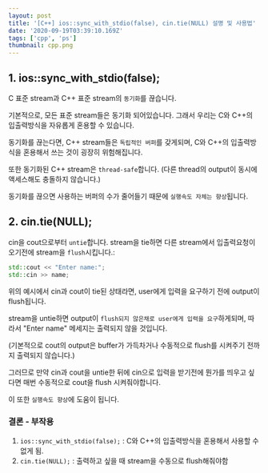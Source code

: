 ```yaml
---
layout: post
title: '[C++] ios::sync_with_stdio(false), cin.tie(NULL) 설명 및 사용법'
date: '2020-09-19T03:39:10.169Z'
tags: ['cpp', 'ps']
thumbnail: cpp.png
---
```


## 1. ios::sync\_with\_stdio(false);

C 표준 stream과 C++ 표준 stream의 `동기화`를 끊습니다.

기본적으로, 모든 표준 stream들은 동기화 되어있습니다. 그래서 우리는 C와 C++의 입출력방식을 자유롭게 혼용할 수 있습니다.

동기화를 끊는다면, C++ stream들은 `독립적인 버퍼`를 갖게되며, C와 C++의 입출력방식을 혼용해서 쓰는 것이 굉장히 위험해집니다.

또한 동기화된 C++ stream은 `thread-safe`합니다. (다른 thread의 output이 동시에 액세스해도 충돌하지 않습니다.)

동기화를 끊으면 사용하는 버퍼의 수가 줄어들기 때문에 `실행속도 자체는 향상`됩니다.

## 2. cin.tie(NULL);

cin을 cout으로부터 `untie`합니다. stream을 tie하면 다른 stream에서 입출력요청이 오기전에 stream을 `flush`시킵니다.:

```cpp
std::cout << "Enter name:";
std::cin >> name;
```

위의 예시에서 cin과 cout이 tie된 상태라면, user에게 입력을 요구하기 전에 output이 flush됩니다.

stream을 untie하면 output이 `flush되지 않은채로 user에게 입력을 요구`하게되며, 따라서 "Enter name" 메세지는 출력되지 않을 것입니다.

(기본적으로 cout의 output은 buffer가 가득차거나 수동적으로 flush를 시켜주기 전까지 출력되지 않습니다.)

그러므로 만약 cin과 cout을 untie한 뒤에 cin으로 입력을 받기전에 뭔가를 띄우고 싶다면 매번 수동적으로 cout을 flush 시켜줘야합니다.

이 또한 `실행속도 향상`에 도움이 됩니다.

### 결론 - 부작용

1. `ios::sync_with_stdio(false);` : C와 C++의 입출력방식을 혼용해서 사용할 수 없게 됨.
2. `cin.tie(NULL);` : 출력하고 싶을 때 stream을 수동으로 flush해줘야함
